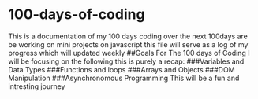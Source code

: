 # 100-days-of-coding
This is a documentation of my 100 days coding  over the next 100days are be working on mini projects on javascript this file will serve as a log
of  my progress which will updated weekly
##Goals For The 100 days of Coding
I will be focusing on the following this is purely a recap:
###Variables and Data Types
###Functions and loops
###Arrays and Objects
###DOM Manipulation
###Asynchronomous Programming 
This will be a fun and intresting journey
